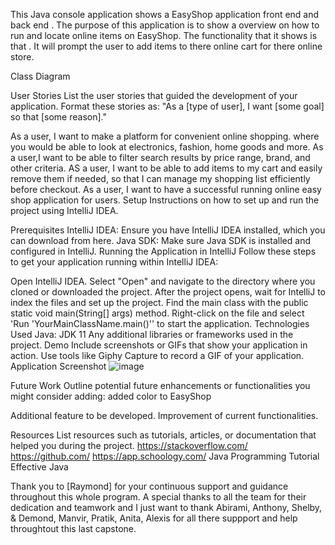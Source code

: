 This Java console application shows a EasyShop application front end and back end . The purpose of this application is to show a overview on how to run and locate online items on EasyShop. The functionality that it shows is that . It will prompt the user to add items to there online cart for there online store.

Class Diagram

User Stories
List the user stories that guided the development of your application. Format these stories as: "As a [type of user], I want [some goal] so that [some reason]."

As a user, I want to make a platform for convenient online shopping. where you would be able to look at electronics, fashion, home goods and more.
As a user,I want to be able to filter search results by price range, brand, and other criteria.
AS a user, I want to be able to add items to my cart and easily remove them if needed, so that I can manage my shopping list efficiently before checkout.
As a user, I want to have a successful running online easy shop application for users.
Setup
Instructions on how to set up and run the project using IntelliJ IDEA.

Prerequisites
IntelliJ IDEA: Ensure you have IntelliJ IDEA installed, which you can download from here.
Java SDK: Make sure Java SDK is installed and configured in IntelliJ.
Running the Application in IntelliJ
Follow these steps to get your application running within IntelliJ IDEA:

Open IntelliJ IDEA.
Select "Open" and navigate to the directory where you cloned or downloaded the project.
After the project opens, wait for IntelliJ to index the files and set up the project.
Find the main class with the public static void main(String[] args) method.
Right-click on the file and select 'Run 'YourMainClassName.main()'' to start the application.
Technologies Used
Java: JDK 11
Any additional libraries or frameworks used in the project.
Demo
Include screenshots or GIFs that show your application in action. Use tools like Giphy Capture to record a GIF of your application.
Application Screenshot
![image](https://github.com/amoniw/EasyShop/assets/166552366/695736c5-e40a-4853-901c-732ee1cc0444)


Future Work
Outline potential future enhancements or functionalities you might consider adding: added color to EasyShop

Additional feature to be developed.
Improvement of current functionalities.

Resources
List resources such as tutorials, articles, or documentation that helped you during the project.
https://stackoverflow.com/
https://github.com/
https://app.schoology.com/
Java Programming Tutorial
Effective Java

Thank you to [Raymond] for your continuous support and guidance throughout this whole program.
A special thanks to all the team for their dedication and teamwork and I just want to thank Abirami, Anthony, Shelby, & Demond, Manvir, Pratik, Anita, Alexis for all there suppport and help throughtout this last capstone.


